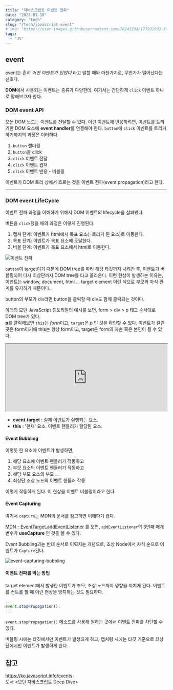 ```yaml
---
title: "자바스크립트 이벤트 전파"
date: "2023-01-18"
category: "tech"
slug: "/tech/javascript-event"
# img: "https://user-images.githubusercontent.com/76241233/177932893-5a504b26-12e4-4ade-b1ce-1951d072ba82.jpg"
tags:
  - "JS"
---
```


## event

event는 흔히 *어떤 이벤트가 있었다* 라고 말할 때와 마찬가지로, 무언가가 일어났다는 신호다. 

**DOM**에서 사용되는 이벤트는 종류가 다양한데, 여기서는 간단하게 `click` 이벤트 하나로 말해보고자 한다.

### DOM event API

모든 DOM 노드는 이벤트를 전달할 수 있다. 이런 이벤트에 반응하려면, 이벤트를 트리거한 DOM 요소에 **event handler**를 연결해야 한다. `button`에 `click` 이벤트를 트리거하기까지의 과정은 이러하다.

1. `button` 렌더링
2. `button`을 click
3. `click` 이벤트 전달
4. `click` 이벤트 캡쳐
5. `click` 이벤트 반응 - 버블링

이벤트가 DOM 트리 상에서 흐르는 것을 이벤트 전파(event propagation)라고 한다.

---

### DOM event LifeCycle

이벤트 전파 과정을 이해하기 위해서 DOM 이벤트의 lifecycle을 살펴봤다.

버튼을 `click`했을 때의 과정은 이렇게 진행된다.

1. 캡쳐 단계: 이벤트가 html에서 목표 요소(=트리거 된 요소)로 이동한다.
2. 목표 단계: 이벤트가 목표 요소에 도달한다.
3. 버블 단계: 이벤트가 목표 요소에서 html로 이동한다.

![이벤트 전파](https://user-images.githubusercontent.com/76241233/213095265-3c312441-6efb-4679-8866-6e94b5297970.png)

`button`이 target이기 때문에 DOM tree를 따라 해당 타깃까지 내려간 후, 이벤트가 버블링되어 다시 최상단까지 DOM tree를 타고 올라온다. 
이런 현상이 발생하는 이유는, 이벤트는 window, document, html ... target element 이런 식으로 부모와 자식 관계를 유지하기 때문이다. 

button의 부모가 div라면 button을 클릭할 때 div도 함께 클릭되는 것이다.

아래의 모던 JavaScript 튜토리얼의 예시를 보면, form > div > p 태그 순서대로 DOM tree가 있다.   
**p**를 클릭해보면 `this`는 *form*이고, `target`은 *p* 인 것을 확인할 수 있다. 이벤트가 걸린 곳은 form이기에 this는 항상 form이고, target은 form의 자손 혹은 본인이 될 수 있다.

<iframe width="100%" height="210px" src="https://ko.javascript.info/article/bubbling-and-capturing/bubble-target/"></iframe>

* **event.target** : 실제 이벤트가 실행되는 요소.
* **this** : '현재' 요소. 이벤트 핸들러가 할당된 요소.

#### Event Bubbling

이렇듯 한 요소에 이벤트가 발생하면, 
1. 해당 요소에 이벤트 핸들러가 작동하고
2. 부모 요소의 이벤트 핸들러가 작동하고
3. 해당 부모 요소의 부모 ...
4. 최상단 조상 노드의 이벤트 핸들러 작동

이렇게 작동하게 된다. 이 현상을 이벤트 버블링이라고 한다. 

#### Event Capturing

여기서 `capture`는 MDN의 문서를 참고하면 이해하기 쉽다.

[MDN - EventTarget.addEventListener](https://developer.mozilla.org/ko/docs/Web/API/EventTarget/addEventListener) 를 보면, `addEventListener`의 3번째 매개변수가 **useCapture** 인 것을 볼 수 있다.

Event Bubbling과는 반대 순서로 이뤄지는 개념으로, 조상 Node에서 자식 순으로 이벤트가 `Capture`된다. 

![event-capturing-bubbling](https://user-images.githubusercontent.com/76241233/213103759-2e5858fd-4382-4e8d-b965-46290380e2de.gif)


#### 이벤트 전파를 막는 방법

target element에서 발생한 이벤트가 부모, 조상 노드까지 영향을 끼치게 된다. 이벤트를 컨트롤 할 때 이런 현상을 방지하는 것도 필요하다.

```javascript
...
event.stopPropagation();
...
```

`event.stopPropagation()` 메소드를 사용해 원하는 곳에서 이벤트 전파를 차단할 수 있다.

버블링 시에는 타깃에서만 이벤트가 발생되게 하고, 캡처링 시에는 타깃 기준으로 최상단에서만 이벤트가 발생하게 한다.


## 참고

https://ko.javascript.info/events   
도서 <모던 자바스크립트 Deep Dive>